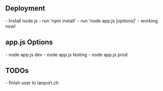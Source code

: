 <h2>Deployment</h2>
- Install node.js 
- run 'npm install'
- run 'node app.js [options]'
- working now!


<h2>app.js Options</h2>
- node app.js dev
- node app.js testing
- node app.js prod


<h2>TODOs</h2>
- finish user to lanport.ch